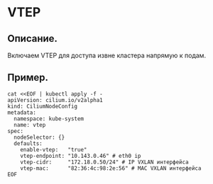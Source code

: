 # VTEP

## Описание.
Включаем VTEP для доступа извне кластера напрямую к подам.

## Пример.
```
cat <<EOF | kubectl apply -f -
apiVersion: cilium.io/v2alpha1
kind: CiliumNodeConfig
metadata:
  namespace: kube-system
  name: vtep
spec:
  nodeSelector: {}
  defaults:
    enable-vtep:   "true"
    vtep-endpoint: "10.143.0.46" # eth0 ip
    vtep-cidr:     "172.18.0.50/24" # IP VXLAN интерфейса 
    vtep-mac:      "82:36:4c:98:2e:56" # MAC VXLAN интерфейса
EOF
```
